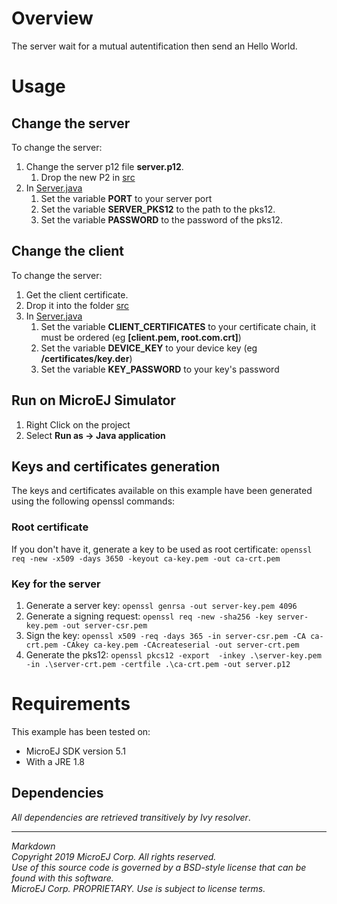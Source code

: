 # Overview

The server wait for a mutual autentification then send an Hello World.

# Usage

## Change the server 

To change the server:
1. Change the server p12 file **server.p12**.
    1. Drop the new P2 in [src](src/)
2. In  [Server.java](src/com/microej/example/iot/ssl/mutual/server/Server.java)
	1. Set the variable **PORT** to your server port
	2. Set the variable **SERVER_PKS12** to the path to the pks12.
	3. Set the variable **PASSWORD** to the password of the pks12.

## Change the client 

To change the server:
1. Get the client certificate.
2. Drop it into the folder [src](src/)
2. In  [Server.java](src/com/microej/example/iot/ssl/mutual/server/Server.java)
 	1. Set the variable **CLIENT_CERTIFICATES** to your certificate chain, it must be ordered (eg **[client.pem, root.com.crt]**)
	2. Set the variable **DEVICE_KEY** to your device key (eg **/certificates/key.der**)
	3. Set the variable **KEY_PASSWORD** to your key's password

## Run on MicroEJ Simulator

1. Right Click on the project
2. Select **Run as -> Java application** 

## Keys and certificates generation

The keys and certificates available on this example have been generated using the following openssl commands:

### Root certificate

If you don't have it, generate a key to be used as root certificate: `openssl req -new -x509 -days 3650 -keyout ca-key.pem -out ca-crt.pem`


### Key for the server

1. Generate a server key: `openssl genrsa -out server-key.pem 4096`
2. Generate a signing request: `openssl req -new -sha256 -key server-key.pem -out server-csr.pem`
3. Sign the key: `openssl x509 -req -days 365 -in server-csr.pem -CA ca-crt.pem -CAkey ca-key.pem -CAcreateserial -out server-crt.pem`
4. Generate the pks12: `openssl pkcs12 -export  -inkey .\server-key.pem -in .\server-crt.pem -certfile .\ca-crt.pem -out server.p12`

# Requirements

This example has been tested on:

* MicroEJ SDK version 5.1
* With a JRE 1.8

## Dependencies

_All dependencies are retrieved transitively by Ivy resolver_.

---  
_Markdown_   
_Copyright 2019 MicroEJ Corp. All rights reserved._   
_Use of this source code is governed by a BSD-style license that can be found with this software._   
_MicroEJ Corp. PROPRIETARY. Use is subject to license terms._   